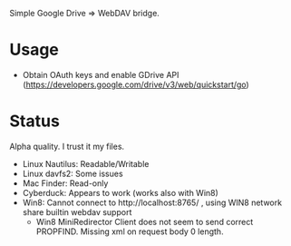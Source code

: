 Simple Google Drive => WebDAV bridge.

Usage
==

* Obtain OAuth keys and enable GDrive API (https://developers.google.com/drive/v3/web/quickstart/go)



    
Status
==
Alpha quality. I trust it my files.

* Linux Nautilus: Readable/Writable
* Linux davfs2: Some issues
* Mac Finder: Read-only
* Cyberduck: Appears to work (works also with Win8)
* Win8: Cannot connect to http://localhost:8765/ , using WIN8 network share builtin webdav support
  * Win8 MiniRedirector Client does not seem to send correct PROPFIND. Missing xml on request body 0 length.